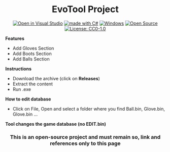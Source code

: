 <div align="center">
   
   # EvoTool Project
</div>

<div align="center">
    
[![Open in Visual Studio](https://img.shields.io/badge/Open%20in-Visual%20Studio-1f425f.svg)](https://visualstudio.microsoft.com/it/downloads/)
[![made with C#](https://img.shields.io/badge/Made%20with-C%23-1f425f.svg)](https://visualstudio.microsoft.com/it/downloads/)
[![Windows](https://img.shields.io/badge/os-windows-green.svg)](https://www.microsoft.com/it-it/windows)
[![Open Source](https://img.shields.io/badge/Open%20Source-online-green.svg)](https://github.com/dariodenardi/eFootball2022Project)
[![License: CC0-1.0](https://img.shields.io/badge/License-CC0%201.0-blue.svg)](http://creativecommons.org/publicdomain/zero/1.0/)
</div>

**Features**
- Add Gloves Section
- Add Boots Section
- Add Balls Section

**Instructions**
- Download the archive (click on **Releases**)
- Extract the content
- Run .exe

**How to edit database**
- Click on File, Open and select a folder where you find Ball.bin, Glove.bin, Glove.bin ...

**Tool changes the game database (no EDIT.bin)**

<div align="center">
   
   ### This is an open-source project and must remain so, link and references only to this page
</div>

